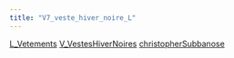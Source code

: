 ```yaml
---
title: "V7_veste_hiver_noire_L"
---
```


[L_Vetements](notes/equipements/L_Vetements.md) [V_VestesHiverNoires](notes/equipements/vetements/V_VestesHiverNoires.md) [christopherSubbanose](notes/utilisateurs/beneficiaires/christopherSubbanose.md)